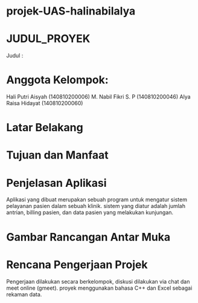# projek-UAS-halinabilalya

# JUDUL_PROYEK
Judul : 

# Anggota Kelompok:
Hali Putri Aisyah (140810200006)
M. Nabil Fikri S. P (140810200046)
Alya Raisa Hidayat (140810200060)

# Latar Belakang
# Tujuan dan Manfaat
# Penjelasan Aplikasi
Aplikasi yang dibuat merupakan sebuah program untuk mengatur sistem pelayanan pasien dalam sebuah klinik.
sistem yang diatur adalah jumlah antrian, billing pasien, dan data pasien yang melakukan kunjungan. 

# Gambar Rancangan Antar Muka
# Rencana Pengerjaan Projek
Pengerjaan dilakukan secara berkelompok, diskusi dilakukan via chat dan meet online (gmeet). proyek menggunakan bahasa C++ dan Excel sebagai rekaman data. 
